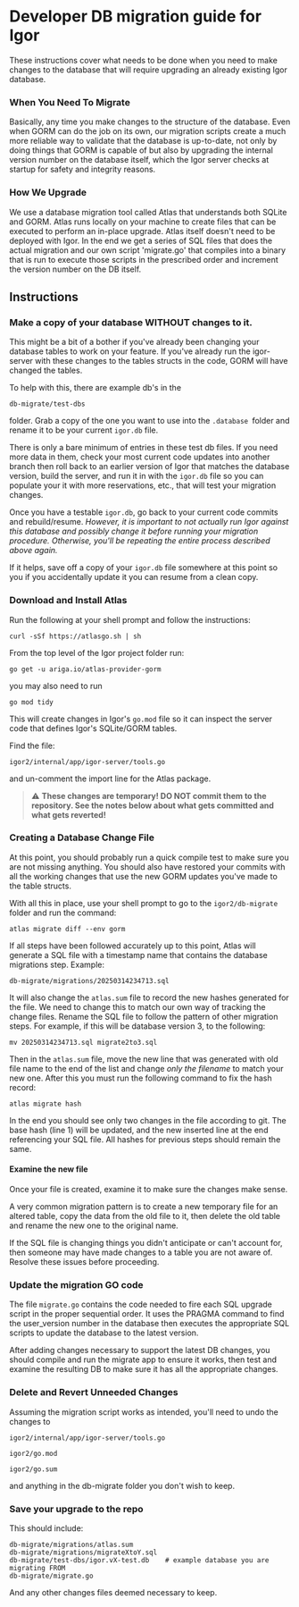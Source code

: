# Developer DB migration guide for Igor

These instructions cover what needs to be done when you need to make changes
to the database that will require upgrading an already existing Igor database.

### When You Need To Migrate
Basically, any time you make changes to the structure of the database. Even when GORM can do the job on its own, our migration scripts create a much more reliable way to validate that the database is up-to-date, not only by doing things that GORM is capable of but also by upgrading the internal version number on the database itself, which the Igor server checks at startup for safety and integrity reasons.

### How We Upgrade
We use a database migration tool called Atlas that understands both SQLite and GORM. Atlas runs locally on your machine to create files that can be executed to perform an in-place upgrade. Atlas itself doesn't need to be deployed with Igor. In the end we get a series of SQL files that does the actual migration and our own script 'migrate.go' that compiles into a binary that is run to execute those scripts in the prescribed order and increment the version number on the DB itself.

## Instructions
### Make a copy of your database WITHOUT changes to it.

This might be a bit of a bother if you've already been changing your database tables to work on your feature. If you've already run the igor-server with these changes to the tables structs in the code, GORM will have changed the tables.

To help with this, there are example db's in the

`db-migrate/test-dbs`

folder. Grab a copy of the one you want to use into the `.database `folder and rename it to be your current `igor.db` file.

There is only a bare minimum of entries in these test db files. If you need more data in them, check your most current code updates into another branch then roll back to an earlier version of Igor that matches the database version, build the server, and run it in with the `igor.db` file so you can populate your it with more reservations, etc., that will test your migration changes.

Once you have a testable `igor.db`, go back to your current code commits and rebuild/resume. _However, it is important to not actually run Igor against this database and possibly change it before running your migration procedure. Otherwise, you'll be repeating the entire process described above again._

If it helps, save off a copy of your `igor.db` file somewhere at this point so you if you accidentally update it you can resume from a clean copy. 

### Download and Install Atlas

Run the following at your shell prompt and follow the instructions:

`curl -sSf https://atlasgo.sh | sh`

From the top level of the Igor project folder run:

`go get -u ariga.io/atlas-provider-gorm`

you may also need to run

`go mod tidy`

This will create changes in Igor's `go.mod` file so it can inspect the server code that defines Igor's SQLite/GORM tables.

Find the file:

`igor2/internal/app/igor-server/tools.go`

and un-comment the import line for the Atlas package.

> ⚠️ **These changes are temporary! DO NOT commit them to the repository. See the notes below about what gets committed and what gets reverted!**

### Creating a Database Change File

At this point, you should probably run a quick compile test to make sure you are not missing anything. You should also have restored your commits with all the working changes that use the new GORM updates you've made to the table structs.

With all this in place, use your shell prompt to go to the `igor2/db-migrate` folder and run the command:

`atlas migrate diff --env gorm`

If all steps have been followed accurately up to this point, Atlas will generate a SQL file with a timestamp name that contains the database migrations step. Example:

`db-migrate/migrations/20250314234713.sql`

It will also change the `atlas.sum` file to record the new hashes generated for the file. We need to change this to match our own way of tracking the change files. Rename the SQL file to follow the pattern of other migration steps. For example, if this will be database version 3, to the following:

`mv 20250314234713.sql migrate2to3.sql`

Then in the `atlas.sum` file, move the new line that was generated with old file name to the end of the list and change _only the filename_ to match your new one. After this you must run the following command to fix the hash record:

`atlas migrate hash`

In the end you should see only two changes in the file according to git. The base hash (line 1) will be updated, and the new inserted line at the end referencing your SQL file. All hashes for previous steps should remain the same.

#### Examine the new file

Once your file is created, examine it to make sure the changes make sense.

A very common migration pattern is to create a new temporary file for an altered table, copy the data from the old file to it, then delete the old table and rename the new one to the original name.

If the SQL file is changing things you didn't anticipate or can't account for, then someone may have made changes to a table you are not aware of. Resolve these issues before proceeding.

### Update the migration GO code

The file `migrate.go` contains the code needed to fire each SQL upgrade script in the proper sequential order. It uses the PRAGMA command to find the user_version number in the database then executes the appropriate SQL scripts to update the database to the latest version.

After adding changes necessary to support the latest DB changes, you should compile and run the migrate app to ensure it works, then test and examine the resulting DB to make sure it has all the appropriate changes.

### Delete and Revert Unneeded Changes

Assuming the migration script works as intended, you'll need to undo the changes to

`igor2/internal/app/igor-server/tools.go`

`igor2/go.mod`

`igor2/go.sum`

and anything in the db-migrate folder you don't wish to keep.

### Save your upgrade to the repo

This should include:

```
db-migrate/migrations/atlas.sum
db-migrate/migrations/migrateXtoY.sql
db-migrate/test-dbs/igor.vX-test.db    # example database you are migrating FROM
db-migrate/migrate.go
```
And any other changes files deemed necessary to keep.